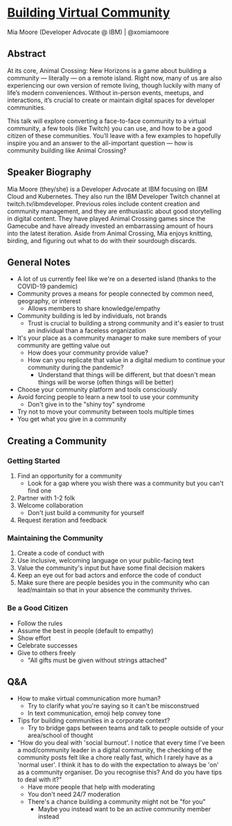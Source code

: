 # [Building Virtual Community](https://desertedisland.club/agenda/#miamoore)

Mia Moore (Developer Advocate @ IBM) | @xomiamoore

## Abstract

At its core, Animal Crossing: New Horizons is a game about building a community — literally — on a remote island. Right now, many of us are also experiencing our own version of remote living, though luckily with many of life’s modern conveniences. Without in-person events, meetups, and interactions, it’s crucial to create or maintain digital spaces for developer communities.

This talk will explore converting a face-to-face community to a virtual community, a few tools (like Twitch) you can use, and how to be a good citizen of these communities. You’ll leave with a few examples to hopefully inspire you and an answer to the all-important question — how is community building like Animal Crossing?

## Speaker Biography

Mia Moore (they/she) is a Developer Advocate at IBM focusing on IBM Cloud and Kubernetes. They also run the IBM Developer Twitch channel at twitch.tv/ibmdeveloper. Previous roles include content creation and community management, and they are enthusiastic about good storytelling in digital content. They have played Animal Crossing games since the Gamecube and have already invested an embarrassing amount of hours into the latest iteration. Aside from Animal Crossing, Mia enjoys knitting, birding, and figuring out what to do with their sourdough discards.

## General Notes

- A lot of us currently feel like we're on a deserted island (thanks to the COVID-19 pandemic)
- Community proves a means for people connected by common need, geography, or interest
	- Allows members to share knowledge/empathy
- Community building is led by individuals, not brands
	- Trust is crucial to building a strong community and it's easier to trust an individual than a faceless organization
- It's your place as a community manager to make sure members of your community are getting value out
	- How does your community provide value?
	- How can you replicate that value in a digital medium to continue your community during the pandemic?
		- Understand that things will be different, but that doesn't mean things will be worse (often things will be better)
- Choose your community platform and tools consciously
- Avoid forcing people to learn a new tool to use your community
	- Don't give in to the "shiny toy" syndrome
- Try not to move your community between tools multiple times
- You get what you give in a community

## Creating a Community

### Getting Started

1. Find an opportunity for a community
	- Look for a gap where you wish there was a community but you can't find one
1. Partner with 1-2 folk
1. Welcome collaboration
	- Don't just build a community for yourself
1. Request iteration and feedback

### Maintaining the Community

1. Create a code of conduct with
1. Use inclusive, welcoming language on your public-facing text
1. Value the community's input but have some final decision makers
1. Keep an eye out for bad actors and enforce the code of conduct
1. Make sure there are people besides you in the community who can lead/maintain so that in your absence the community thrives.

### Be a Good Citizen

- Follow the rules
- Assume the best in people (default to empathy)
- Show effort
- Celebrate successes
- Give to others freely
	- "All gifts must be given without strings attached"

## Q&A

- How to make virtual communication more human?
	- Try to clarify what you're saying so it can't be misconstrued
	- In text communication, emoji help convey tone
- Tips for building communities in a corporate context?
	- Try to bridge gaps between teams and talk to people outside of your area/school of thought
- "How do you deal with 'social burnout'. I notice that every time I've been a mod/community leader in a digital community, the checking of the community posts felt like a chore really fast, which I rarely have as a 'normal user'. I think it has to do with the expectation to always be 'on' as a community organiser. Do you recognise this? And do you have tips to deal with it?"
	- Have more people that help with moderating
	- You don't need 24/7 moderation
	- There's a chance building a community might not be "for you"
		- Maybe you instead want to be an active community member instead
